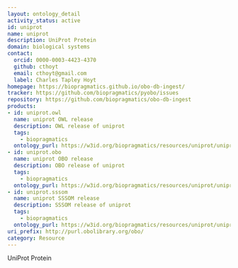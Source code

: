 ```yaml
---
layout: ontology_detail
activity_status: active
id: uniprot
name: uniprot
description: UniProt Protein
domain: biological systems
contact:
  orcid: 0000-0003-4423-4370
  github: cthoyt
  email: cthoyt@gmail.com
  label: Charles Tapley Hoyt
homepage: https://biopragmatics.github.io/obo-db-ingest/
tracker: https://github.com/biopragmatics/pyobo/issues
repository: https://github.com/biopragmatics/obo-db-ingest
products:
- id: uniprot.owl
  name: uniprot OWL release
  description: OWL release of uniprot
  tags:
    - biopragmatics
  ontology_purl: https://w3id.org/biopragmatics/resources/uniprot/uniprot.owl
- id: uniprot.obo
  name: uniprot OBO release
  description: OBO release of uniprot
  tags:
    - biopragmatics
  ontology_purl: https://w3id.org/biopragmatics/resources/uniprot/uniprot.obo
- id: uniprot.sssom
  name: uniprot SSSOM release
  description: SSSOM release of uniprot
  tags:
    - biopragmatics
  ontology_purl: https://w3id.org/biopragmatics/resources/uniprot/uniprot.sssom
uri_prefix: http://purl.obolibrary.org/obo/
category: Resource
---
```


UniProt Protein
